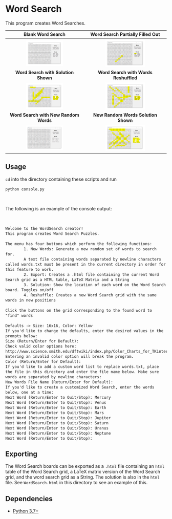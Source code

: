 # Word Search

This program creates Word Searches.

Blank Word Search | Word Search Partially Filled Out
:---: | :---:
<img src="Documentation/WordSearchBlank.PNG" style="width: 50%"> | <img src="Documentation/WordSearchEarth.PNG" style="width: 50%">
**Word Search with Solution Shown** | **Word Search with Words Reshuffled**
<img src="Documentation/WordSearchSolution.PNG" style="width: 50%"> | <img src="Documentation/WordSearchSolutionReshuffled.PNG" style="width: 50%">
**Word Search with New Random Words** | **New Random Words Solution Shown**
<img src="Documentation/WordSearchNewWords.PNG" style="width: 50%"> | <img src="Documentation/WordSearchNewWordsSolution.PNG" style="width: 50%">

## Usage

`cd` into the directory containing these scripts and run
<br>

```
python console.py
```

<br>

The following is an example of the console output:

<br>

```
Welcome to the WordSearch creator!
This program creates Word Search Puzzles.

The menu has four buttons which perform the following functions:
        1. New Words: Generate a new random set of words to search for.
        A text file containing words separated by newline characters called words.txt must be present in the current directory in order for this feature to work.
        2. Export: Creates a .html file containing the current Word Search grid as a HTML table, LaTeX Matrix and a String
        3. Solution: Show the location of each word on the Word Search board. Toggles on/off
        4. Reshuffle: Creates a new Word Search grid with the same words in new positions

Click the buttons on the grid corresponding to the found word to "find" words

Defaults -> Size: 16x16, Color: Yellow
If you'd like to change the defaults, enter the desired values in the prompts below:
Size (Return/Enter for Default):
Check valid color options here: http://www.science.smith.edu/dftwiki/index.php/Color_Charts_for_TKinter
Entering an invalid color option will break the program.
Color (Return/Enter for Default):
If you'd like to add a custom word list to replace words.txt, place the file in this directory and enter the file name below. Make sure words are separated by newline characters:
New Words File Name (Return/Enter for Default):
If you'd like to create a customized Word Search, enter the words below, one at a time:
Next Word (Return/Enter to Quit/Stop): Mercury
Next Word (Return/Enter to Quit/Stop): Venus
Next Word (Return/Enter to Quit/Stop): Earth
Next Word (Return/Enter to Quit/Stop): Mars
Next Word (Return/Enter to Quit/Stop): Jupiter
Next Word (Return/Enter to Quit/Stop): Saturn
Next Word (Return/Enter to Quit/Stop): Uranus
Next Word (Return/Enter to Quit/Stop): Neptune
Next Word (Return/Enter to Quit/Stop):
```

## Exporting

The Word Search boards can be exported as a `.html` file containing an `html` table of the Word Search grid, a LaTeX matrix version of the Word Search grid, and the word search grid as a String. The solution is also in the `html` file. See `WordSearch.html` in this directory to see an example of this.

## Dependencies

* [Python 3.7+](https://www.python.org/)